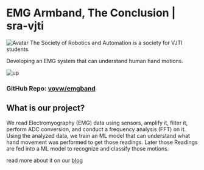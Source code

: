 # EMG Armband, The Conclusion | sra-vjti
![Avatar](https://github.com/sra-vjti.png) The Society of Robotics and Automation is a society for VJTI students.

Developing an EMG system that can understand human hand motions.

![up](https://blog.sravjti.in/assets/posts/emg-armband/upside_down.svg)

### GitHub Repo: [vovw/emgband](https://github.com/vovw/emgband)

What is our project?
--------------------

We read Electromyography (EMG) data using sensors, amplify it, filter it, perform ADC conversion, and conduct a frequency analysis (FFT) on it. Using the analyzed data, we train an ML model that can understand what hand movement was performed to get those readings.
Later those Readings are fed into a ML model to recognize and classify those motions.


read more about it on our [blog](https://blog.sravjti.in/2024/07/26/how-does-emg-armband-work.html)
